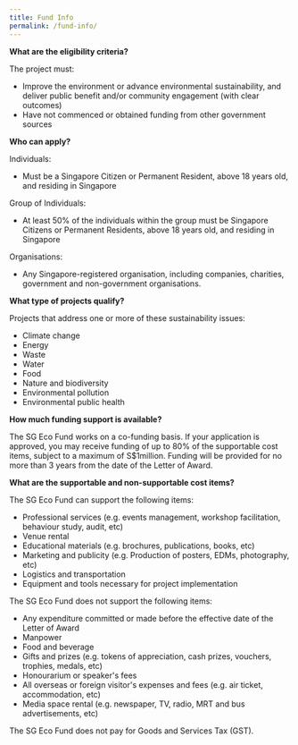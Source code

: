 ```yaml
---
title: Fund Info
permalink: /fund-info/
---
```


**What are the eligibility criteria?**

The project must:
* Improve the environment or advance environmental sustainability, and deliver public benefit and/or community engagement (with clear outcomes)
* Have not commenced or obtained funding from other government sources


**Who can apply?**

Individuals:
* Must be a Singapore Citizen or Permanent Resident, above 18 years old, and residing in Singapore

Group of Individuals:
* At least 50% of the individuals within the group must be Singapore Citizens or Permanent Residents, above 18 years old, and residing in Singapore

Organisations:
* Any Singapore-registered organisation, including companies, charities, government and non-government organisations.


**What type of projects qualify?**

Projects that address one or more of these sustainability issues:
* Climate change
* Energy
* Waste
* Water
* Food
* Nature and biodiversity
* Environmental pollution
* Environmental public health


**How much funding support is available?** 

The SG Eco Fund works on a co-funding basis. If your application is approved, you may receive funding of up to 80% of the supportable cost items, subject to a maximum of S$1million. Funding will be provided for no more than 3 years from the date of the Letter of Award.


**What are the supportable and non-supportable cost items?**

The SG Eco Fund can support the following items:
* Professional services (e.g. events management, workshop facilitation, behaviour study, audit, etc)
* Venue rental 
* Educational materials (e.g. brochures, publications, books, etc)
* Marketing and publicity (e.g. Production of posters, EDMs, photography, etc)
* Logistics and transportation 
* Equipment and tools necessary for project implementation

The SG Eco Fund does not support the following items:
* Any expenditure committed or made before the effective date of the Letter of Award
* Manpower 
* Food and beverage
* Gifts and prizes (e.g. tokens of appreciation, cash prizes, vouchers, trophies, medals, etc)
* Honourarium or speaker's fees
* All overseas or foreign visitor's expenses and fees (e.g. air ticket, accommodation, etc)
* Media space rental (e.g. newspaper, TV, radio, MRT and bus advertisements, etc)

The SG Eco Fund does not pay for Goods and Services Tax (GST).
